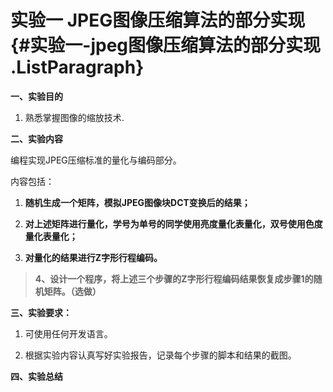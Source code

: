 # 实验一 JPEG图像压缩算法的部分实现 {#实验一-jpeg图像压缩算法的部分实现 .ListParagraph}

**一、实验目的**

1.  熟悉掌握图像的缩放技术.

**二、实验内容**

编程实现JPEG压缩标准的量化与编码部分。

内容包括：

1.  **随机生成一个矩阵，模拟JPEG图像块DCT变换后的结果；**

2.  **对上述矩阵进行量化，学号为单号的同学使用亮度量化表量化，双号使用色度量化表量化；**

3.  **对量化的结果进行Z字形行程编码。**

> **4、设计一个程序，将上述三个步骤的Z字形行程编码结果恢复成步骤1的随机矩阵。（选做）**

**三、实验要求：**

1.  可使用任何开发语言。

2.  根据实验内容认真写好实验报告，记录每个步骤的脚本和结果的截图。

**四、实验总结**
